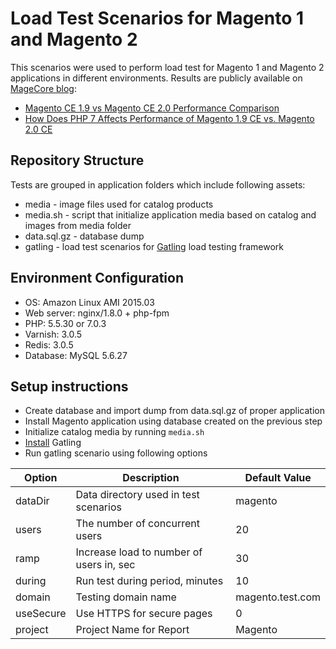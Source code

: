 # Load Test Scenarios for Magento 1 and Magento 2

This scenarios were used to perform load test for Magento 1 and Magento 2 applications in different environments.
Results are publicly available on [MageCore blog](https://www.magecore.com/blog):

- [Magento CE 1.9 vs Magento CE 2.0 Performance Comparison](https://www.magecore.com/blog/news/magento-ce-1-9-vs-magento-ce-2-0-performance-comparison)
- [How Does PHP 7 Affects Performance of Magento 1.9 CE vs. Magento 2.0 CE](https://www.magecore.com/blog/news/php-7-affects-performance-magento-1-9-ce-vs-magento-2-0-ce)

## Repository Structure

Tests are grouped in application folders which include following assets:
- media - image files used for catalog products
- media.sh - script that initialize application media based on catalog and images from media folder
- data.sql.gz - database dump
- gatling - load test scenarios for [Gatling](http://gatling.io/) load testing framework

## Environment Configuration

- OS: Amazon Linux AMI 2015.03
- Web server: nginx/1.8.0 + php-fpm
- PHP: 5.5.30 or 7.0.3
- Varnish: 3.0.5
- Redis: 3.0.5
- Database: MySQL 5.6.27

## Setup instructions

- Create database and import dump from data.sql.gz of proper application
- Install Magento application using database created on the previous step
- Initialize catalog media by running ``media.sh``
- [Install](http://gatling.io/docs/2.2.0/quickstart.html#installing) Gatling
- Run gatling scenario using following options

| Option |	Description | Default Value |
|--------|--------------|---------------|
| dataDir | Data directory used in test scenarios | magento |
| users	 | The number of concurrent users | 20 |
| ramp | Increase load to number of users in, sec | 30 |
| during | Run test during period, minutes | 10 |
| domain | Testing domain name | magento.test.com |
| useSecure | Use HTTPS for secure pages | 0 |
| project | Project Name for Report | Magento |
